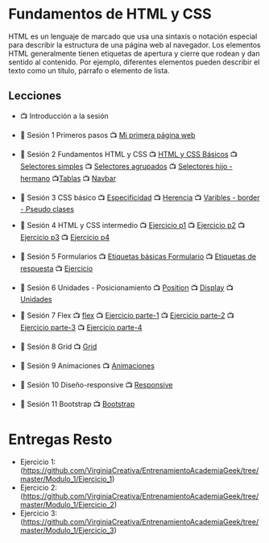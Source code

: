 # Fundamentos de HTML y CSS

HTML es un lenguaje de marcado que usa una sintaxis o notación especial para describir la estructura de una página web al navegador. Los elementos HTML generalmente tienen etiquetas de apertura y cierre que rodean y dan sentido al contenido. Por ejemplo, diferentes elementos pueden describir el texto como un título, párrafo o elemento de lista.

## Lecciones
- :tv: Introducción a la sesión
- :notebook: Sesión 1 Primeros pasos :tv: <a href="https://www.youtube.com/watch?v=4beX0L7n8t8&list=PLCJVwfWFCViuSiVMDwPVP0wVlLsr0ymLH&index=1&ab_channel=AgileInnova" target="_blank">Mi primera página web</a>

- :notebook: Sesión 2 Fundamentos HTML y CSS 
:tv: <a href="https://www.youtube.com/watch?v=oK6GBMqh92g&list=PLCJVwfWFCViuSiVMDwPVP0wVlLsr0ymLH&index=2&ab_channel=AgileInnova" target="_blank">HTML y CSS Básicos</a>
:tv: <a href="https://www.youtube.com/watch?v=tqikmSJSOkY&list=PLCJVwfWFCViuSiVMDwPVP0wVlLsr0ymLH&index=3&ab_channel=AgileInnova" target="_blank">Selectores simples</a>
:tv: <a href="https://www.youtube.com/watch?v=ABKxnX0Tuos&list=PLCJVwfWFCViuSiVMDwPVP0wVlLsr0ymLH&index=4&ab_channel=AgileInnova" target="_blank">Selectores agrupados</a>
:tv: <a href="https://www.youtube.com/watch?v=KbOj3VaHLYE&list=PLCJVwfWFCViuSiVMDwPVP0wVlLsr0ymLH&index=5&ab_channel=AgileInnova" target="_blank">Selectores hijo - hermano</a>                                                     :tv:<a href="https://www.youtube.com/watch?v=by03twuQpfo&list=PLCJVwfWFCViuSiVMDwPVP0wVlLsr0ymLH&index=22&ab_channel=AgileInnova" target="_black">Tablas</a>
:tv: <a href="https://www.youtube.com/watch?v=h9afsOolfCw&list=PLCJVwfWFCViuSiVMDwPVP0wVlLsr0ymLH&index=19&ab_channel=AgileInnova" target="_blank">Navbar</a>

- :notebook: Sesión 3 CSS básico 
:tv: <a href="https://www.youtube.com/watch?v=rbUAQzYNTLQ&list=PLCJVwfWFCViuSiVMDwPVP0wVlLsr0ymLH&index=6&ab_channel=AgileInnova" target="_blank">Especificidad</a>
:tv: <a href="https://www.youtube.com/watch?v=LwKzMh3qyL4&list=PLCJVwfWFCViuSiVMDwPVP0wVlLsr0ymLH&index=7&ab_channel=AgileInnova" target="_blank">Herencia</a>
:tv: <a href="https://www.youtube.com/watch?v=fGWmU3C_BhM&list=PLCJVwfWFCViuSiVMDwPVP0wVlLsr0ymLH&index=8&ab_channel=AgileInnova" target="_blank">Varibles - border - Pseudo clases </a>

- :notebook: Sesión 4 HTML y CSS intermedio
:tv: <a href="https://www.youtube.com/watch?v=YRWDRJkjMgs&list=PLCJVwfWFCViuSiVMDwPVP0wVlLsr0ymLH&index=9&ab_channel=AgileInnova" target="_blank">Ejercicio p1</a>
:tv: <a href="https://www.youtube.com/watch?v=-jaanNW3jSo&list=PLCJVwfWFCViuSiVMDwPVP0wVlLsr0ymLH&index=10&ab_channel=AgileInnova" target="_blank">Ejercicio p2</a>
:tv: <a href="https://www.youtube.com/watch?v=HlZrhAUbKV8&list=PLCJVwfWFCViuSiVMDwPVP0wVlLsr0ymLH&index=11&ab_channel=AgileInnova" target="_blank">Ejercicio p3</a>
:tv: <a href="https://www.youtube.com/watch?v=EqyfhxFwhNA&list=PLCJVwfWFCViuSiVMDwPVP0wVlLsr0ymLH&index=12&ab_channel=AgileInnova" target="_blank">Ejercicio p4</a>

- :notebook: Sesión 5 Formularios
:tv: <a href="https://www.youtube.com/watch?v=KBi9FiS9Bmc&list=PLCJVwfWFCViuSiVMDwPVP0wVlLsr0ymLH&index=13&ab_channel=AgileInnova" target="_blank">Etiquetas básicas Formulario</a>
:tv: <a href="https://www.youtube.com/watch?v=s1lRXozGcQI&list=PLCJVwfWFCViuSiVMDwPVP0wVlLsr0ymLH&index=14&ab_channel=AgileInnova" target="_blank">Etiquetas de respuesta</a>
:tv: <a href="#" target="_blank">Ejercicio</a>

- :notebook: Sesión 6 Unidades - Posicionamiento 
:tv: <a href="https://www.youtube.com/watch?v=_pnuPo7GV20&list=PLCJVwfWFCViuSiVMDwPVP0wVlLsr0ymLH&index=15&ab_channel=AgileInnova" target="_blank">Position</a>
:tv: <a href="https://www.youtube.com/watch?v=2JQ5NDoWCP4&list=PLCJVwfWFCViuSiVMDwPVP0wVlLsr0ymLH&index=16&ab_channel=AgileInnova" target="_blank">Display</a>
:tv: <a href="https://www.youtube.com/watch?v=VeDGE2JJ4U4&list=PLCJVwfWFCViuSiVMDwPVP0wVlLsr0ymLH&index=17&ab_channel=AgileInnova" target="_blank">Unidades</a>

- :notebook: Sesión 7 Flex
:tv: <a href="https://www.youtube.com/watch?v=-i768D8BswQ&list=PLCJVwfWFCViuSiVMDwPVP0wVlLsr0ymLH&index=18&ab_channel=AgileInnova" target="_blank">flex</a>
:tv: <a href="https://www.youtube.com/watch?v=h9afsOolfCw&list=PLCJVwfWFCViuSiVMDwPVP0wVlLsr0ymLH&index=19&ab_channel=AgileInnova" target="_blank">Ejercicio parte-1</a>
:tv: <a href="https://www.youtube.com/watch?v=dNClawTDans&list=PLCJVwfWFCViuSiVMDwPVP0wVlLsr0ymLH&index=20&ab_channel=AgileInnova" target="_blank">Ejercicio parte-2</a>
:tv: <a href="https://www.youtube.com/watch?v=bYNCOGx2j00&list=PLCJVwfWFCViuSiVMDwPVP0wVlLsr0ymLH&index=21&ab_channel=AgileInnova" target="_blank">Ejercicio parte-3</a>
:tv: <a href="https://www.youtube.com/watch?v=by03twuQpfo&list=PLCJVwfWFCViuSiVMDwPVP0wVlLsr0ymLH&index=22&ab_channel=AgileInnova" target="_blank">Ejercicio parte-4</a>

- :notebook: Sesión 8 Grid 
:tv: <a href="https://www.youtube.com/watch?v=dI4cd8HMrLM&list=PLCJVwfWFCViuSiVMDwPVP0wVlLsr0ymLH&index=23&ab_channel=AgileInnova" target="_blank">Grid</a>

- :notebook: Sesión 9 Animaciones 
:tv: <a href="https://www.youtube.com/watch?v=F5d_XyoER4s&list=PLCJVwfWFCViuSiVMDwPVP0wVlLsr0ymLH&index=24&ab_channel=AgileInnova" target="_blank">Animaciones</a>

- :notebook: Sesión 10 Diseño-responsive 
:tv: <a href="https://www.youtube.com/watch?v=BeeHAaSPVBs&list=PLCJVwfWFCViuSiVMDwPVP0wVlLsr0ymLH&index=25&ab_channel=AgileInnova" target="_blank">Responsive</a>

- :notebook: Sesión 11 Bootstrap 
:tv: <a href="https://www.youtube.com/watch?v=sDinMJeGciQ&list=PLCJVwfWFCViuSiVMDwPVP0wVlLsr0ymLH&index=26&ab_channel=AgileInnova" target="_blank">Bootstrap</a>


# Entregas Resto

- Ejercicio 1:  (https://github.com/VirginiaCreativa/EntrenamientoAcademiaGeek/tree/master/Modulo_1/Ejercicio_1)
- Ejercicio 2:  (https://github.com/VirginiaCreativa/EntrenamientoAcademiaGeek/tree/master/Modulo_1/Ejercicio_2)
- Ejercicio 3:  (https://github.com/VirginiaCreativa/EntrenamientoAcademiaGeek/tree/master/Modulo_1/Ejercicio_3)